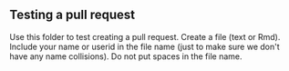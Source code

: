 ## Testing a pull request

Use this folder to test creating a pull request.  Create a file (text or Rmd). Include your name or userid in the file name (just to make sure we don't have any name collisions).  Do not put spaces in the file name.
